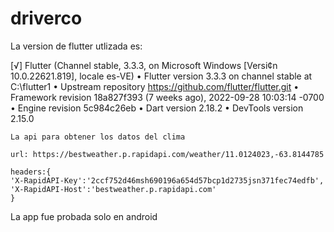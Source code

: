 # driverco
La version de flutter utlizada es:

[√] Flutter (Channel stable, 3.3.3, on Microsoft Windows [Versi¢n 10.0.22621.819], locale es-VE)
    • Flutter version 3.3.3 on channel stable at C:\flutter1
    • Upstream repository https://github.com/flutter/flutter.git
    • Framework revision 18a827f393 (7 weeks ago), 2022-09-28 10:03:14 -0700
    • Engine revision 5c984c26eb
    • Dart version 2.18.2
    • DevTools version 2.15.0
    
    
    La api para obtener los datos del clima 
    
    url: https://bestweather.p.rapidapi.com/weather/11.0124023,-63.8144785
    
    headers:{
    'X-RapidAPI-Key':'2ccf752d46msh690196a654d57bcp1d2735jsn371fec74edfb',
    'X-RapidAPI-Host':'bestweather.p.rapidapi.com'
    }
 
 
 
 La app fue probada solo en android 
 
